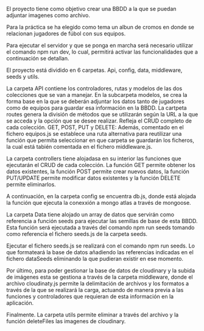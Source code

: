 El proyecto tiene como objetivo crear una BBDD a la que se puedan adjuntar imagenes como archivo.

Para la práctica se ha elegido como tema un albun de cromos en donde se relacionan jugadores de fúbol con sus equipos.

Para ejecutar el servidor y que se ponga en marcha será necesario utilizar el comando npm run dev, lo cual, permitirá activar las funcionalidades que a continuación se detallan.

El proyecto está dividido en 6 carpetas. Api, config, data, middleware, seeds y utils.

La carpeta API contiene los controladores, rutas y modelos de las dos colecciones que se van a manejar. En la subcarpeta modelos, se crea la forma base en la que se deberán adjuntar los datos tanto de jugadores como de equipos para guardar esa información en la BBDD.
La cartpeta routes genera la división de métodos que se utilizarán según la URL a la que se acceda y la opción que se desee realizar. Refleja el CRUD completo de cada colección. GET, POST, PUT y DELETE: Además, comentado en el fichero equipos.js se establece una ruta alternativa para reutilizar una función que permita seleccionar en que carpeta se guardarán los ficheros, la cual está tabién comentada en el fichero middleware.js.

La carpeta controllers tiene alojadasa en su interior las funciones que ejecutarán el CRUD de cada colección. La función GET permite obtener los datos existentes, la función POST permite crear nuevos datos, la función PUT/UPDATE permite modificar datos existentes y la función DELETE permite eliminarlos.

A continuación, en la carpeta config se encuentra db.js, donde está alojada la función que ejecuta la conexxión a mongo atlas a través de mongoose.

La carpeta Data tiene alojado un array de datos que servirán como referencia a función seeds para ejecutar las semillas de base de esta BBDD. Esta función será ejecutada a través del comando npm run seeds tomando como referencia el fichero seeds.js de la carpeta seeds.

Ejecutar el fichero seeds.js se realizará con el comando npm run seeds. Lo que formateará la base de datos añadiendo las referencias indicadas en el fichero dataSeeds eliminando la que pudieran existir en ese momento.

Por último, para poder gestionar la base de datos de cloudinary y la subida de imágenes esta se gestiona a través de la carpeta middleware, donde el archivo cloudinaty.js permite la delimitación de archivos y los formatos a través de la que se realizará la carga, actuando de manera previa a las funciones y controladores que requieran de esta información en la aplicación.

Finalmente. La carpeta utils permite eliminar a través del archivo y la función deleteFiles las imagenes de cloudinary.
